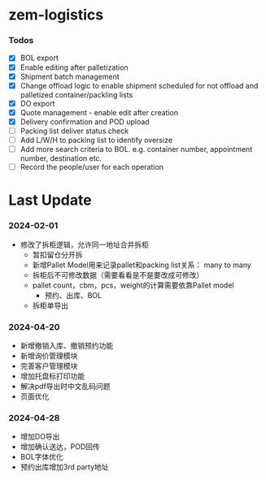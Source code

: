 # zem-logistics
### Todos
- [X] BOL export
- [X] Enable editing after palletization
- [X] Shipment batch management
- [X] Change offload logic to enable shipment scheduled for not offload and palletized container/packling lists
- [X] DO export
- [X] Quote management - enable edit after creation
- [X] Delivery confirmation and POD upload
- [ ] Packing list deliver status check
- [ ] Add L/W/H to packing list to identify oversize
- [ ] Add more search criteria to BOL. e.g. container number, appointment number, destination etc.
- [ ] Record the people/user for each operation

# Last Update
### 2024-02-01
- 修改了拆柜逻辑，允许同一地址合并拆柜
  - 暂扣留仓分开拆
  - 新增Pallet Model用来记录pallet和packing list关系： many to many
  - 拆柜后不可修改数据（需要看看是不是要改成可修改）
  - pallet count，cbm，pcs，weight的计算需要依靠Pallet model
    - 预约、出库、BOL
  - 拆柜单导出

### 2024-04-20
-  新增撤销入库、撤销预约功能
-  新增询价管理模块
-  完善客户管理模块
-  增加托盘标打印功能
-  解决pdf导出时中文乱码问题
-  页面优化

### 2024-04-28
-  增加DO导出
-  增加确认送达，POD回传
-  BOL字体优化
-  预约出库增加3rd party地址